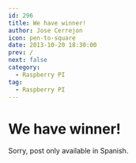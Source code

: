 ```yaml
---
id: 296
title: We have winner!
author: Jose Cerrejon
icon: pen-to-square
date: 2013-10-20 18:30:00
prev: /
next: false
category:
  - Raspberry PI
tag:
  - Raspberry PI
---
```


# We have winner!

Sorry, post only available in Spanish.